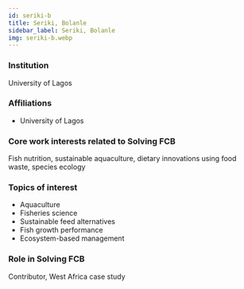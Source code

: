 ```yaml
---
id: seriki-b
title: Seriki, Bolanle
sidebar_label: Seriki, Bolanle
img: seriki-b.webp
---
```


### Institution
University of Lagos

### Affiliations
- University of Lagos

### Core work interests related to Solving FCB
Fish nutrition, sustainable aquaculture, dietary innovations using food waste, species ecology

### Topics of interest
- Aquaculture
- Fisheries science
- Sustainable feed alternatives
- Fish growth performance
- Ecosystem-based management

### Role in Solving FCB
Contributor, West Africa case study